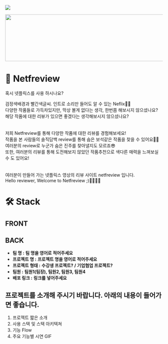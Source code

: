 ![](https://img.shields.io/endpoint?color=green&label=project&logo=ddd&logoColor=green&style=for-the-badge&url=%2Fendpoint)


<center><img src="https://github.com/codestates/Netfreview-client/blob/dev/img/Logo/netfreview-logo.png?raw=true" width="700" height="150"></center>

# 🎥 Netfreview


혹시 넷플릭스를 사용 하시나요?

검정색배경과 빨간색글씨. 인트로 소리만 들어도 알 수 있는 Neflix🍿🎥<br />
다양한 작품들로 가득차있지만, 막상 볼게 없다는 생각, 한번쯤 해보시지 않으셨나요?<br />
해당 작품에 대한 리뷰가 있으면 좋겠다는 생각해보시지 않으셨나요?<br />
<br />
<br />
저희 Netfreview를 통해 다양한 작품에 대한 리뷰를 경험해보세요!<br />
작품을 본 사람들의 솔직담백 review를 통해 숨은 보석같은 작품을 찾을 수 있어요💎💍<br />
여러분의 review로 누군가 숨은 진주를 찾아낼지도 모르죠😎<br />
또한, 여러분의 리뷰를 통해 도전해보지 않았던 작품추천으로 색다른 매력을 느껴보실 수 도 있어요!<br />
<br />
<br />
여러분이 만들어 가는 넷플릭스 영상의 리뷰 사이트 netfreview 입니다.<br />
Hello reviewer, Welcome to Netfreview ;)🙋‍♂🙋‍♀



# 🛠 Stack


## FRONT


## BACK



- **팀 명 :** **팀 명을 영어로 적어주세요**
- **프로젝트 명 :** **프로젝트 명을 영어로 적어주세요**
- **프로젝트 형태 :** **수강생 프로젝트? / 기업협업 프로젝트?**
- **팀원 :** **팀원1(팀장), 팀원2, 팀원3, 팀원4**
- **배포 링크 :** **링크를 넣어주세요**

## 프로젝트를 소개해 주시기 바랍니다. 아래의 내용이 들어가면 좋습니다. 
1. 프로젝트 짧은 소개 
2. 사용 스택 및 스택 아키텍쳐
3. 기능 Flow 
4. 주요 기능별 시연 GIF
